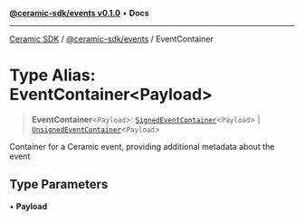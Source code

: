 [**@ceramic-sdk/events v0.1.0**](../README.md) • **Docs**

***

[Ceramic SDK](../../../README.md) / [@ceramic-sdk/events](../README.md) / EventContainer

# Type Alias: EventContainer\<Payload\>

> **EventContainer**\<`Payload`\>: [`SignedEventContainer`](SignedEventContainer.md)\<`Payload`\> \| [`UnsignedEventContainer`](UnsignedEventContainer.md)\<`Payload`\>

Container for a Ceramic event, providing additional metadata about the event

## Type Parameters

• **Payload**
